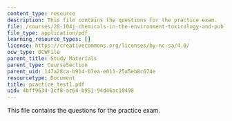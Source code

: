 ```yaml
---
content_type: resource
description: This file contains the questions for the practice exam.
file: /courses/20-104j-chemicals-in-the-environment-toxicology-and-public-health-be-104j-spring-2005/4bff96343cf8ac64b95194d46ac10498_practice_test1.pdf
file_type: application/pdf
learning_resource_types: []
license: https://creativecommons.org/licenses/by-nc-sa/4.0/
ocw_type: OCWFile
parent_title: Study Materials
parent_type: CourseSection
parent_uid: 147a28ca-b914-07ea-e011-25a5eb8c674e
resourcetype: Document
title: practice_test1.pdf
uid: 4bff9634-3cf8-ac64-b951-94d46ac10498
---
```

This file contains the questions for the practice exam.